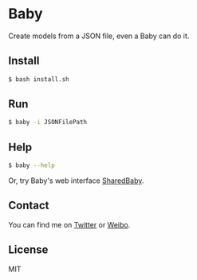 # Baby

Create models from a JSON file, even a Baby can do it.

## Install

```bash
$ bash install.sh
```

## Run

``` bash
$ baby -i JSONFilePath
```

## Help

``` bash
$ baby --help
```

Or, try Baby's web interface [SharedBaby](https://github.com/nixzhu/SharedBaby).

## Contact

You can find me on [Twitter](https://twitter.com/nixzhu) or [Weibo](https://weibo.com/nixzhu).

## License

MIT
